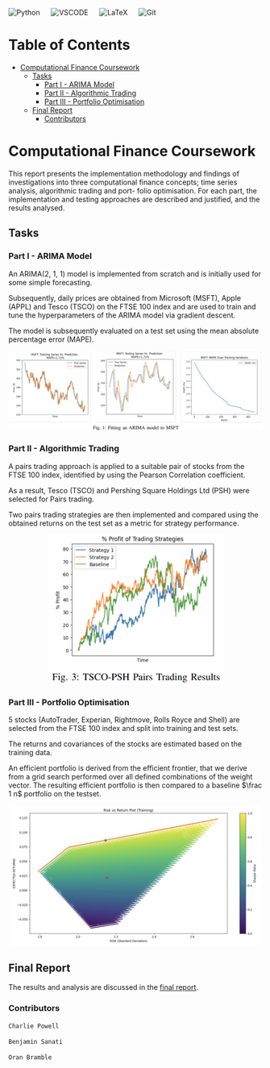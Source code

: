 ![Python](https://img.shields.io/badge/python-3670A0?style=for-the-badge&logo=python&logoColor=ffdd54) &emsp;
![VSCODE](https://img.shields.io/badge/Visual_Studio_Code-0078D4?style=for-the-badge&logo=visual%20studio%20code&logoColor=white) &emsp;
![LaTeX](https://img.shields.io/badge/latex-%23008080.svg?style=for-the-badge&logo=latex&logoColor=white) &emsp;
![Git](https://img.shields.io/badge/git-%23F05033.svg?style=for-the-badge&logo=git&logoColor=white)

Table of Contents
=================

* [Computational Finance Coursework](#computational-finance-coursework)
   * [Tasks](#tasks)
      * [Part I - ARIMA Model](#part-i---arima-model)
      * [Part II - Algorithmic Trading](#part-ii---algorithmic-trading)
      * [Part III - Portfolio Optimisation](#part-iii---portfolio-optimisation)
   * [Final Report](#final-report)
      * [Contributors](#contributors)

# Computational Finance Coursework

This report presents the implementation methodology and
findings of investigations into three computational finance
concepts; time series analysis, algorithmic trading and port-
folio optimisation. For each part, the implementation and
testing approaches are described and justified, and the results
analysed.

## Tasks
### Part I - ARIMA Model
An ARIMA(2, 1, 1) model is implemented from scratch and is initially used for some simple forecasting. 

Subsequently, daily prices are obtained from Microsoft
(MSFT), Apple (APPL) and Tesco (TSCO) on the FTSE 100 index and are used to train and tune the hyperparameters of the ARIMA model via gradient descent. 

The model is subsequently evaluated on a test set using the mean absolute percentage error (MAPE).

<p align="center">
  <img src=READMEimgs/ARIMA.png width="900"/>
</p>

### Part II - Algorithmic Trading
A pairs trading approach is applied to a suitable pair of stocks from the FTSE 100 index, identified by using the Pearson Correlation coefficient. 

As a result,  Tesco (TSCO) and Pershing Square Holdings Ltd (PSH) were selected for Pairs trading.

Two pairs trading strategies are then implemented and compared using the obtained returns on the test set as a metric for strategy performance.

<p align="center">
  <img src=READMEimgs/PairsTradingResults.png width="350"/>
</p>

### Part III - Portfolio Optimisation
5 stocks (AutoTrader, Experian, Rightmove, Rolls Royce and Shell) are selected from the FTSE 100 index and split into training and test sets. 

The returns and covariances of the stocks are estimated based on the training data.

An efficient portfolio is derived from the efficient frontier, that we derive from a grid search performed over all defined combinations of the weight vector. The resulting efficient portfolio is then compared to a baseline $\frac 1 n$ portfolio on the testset.

<p align="center">
  <img src=READMEimgs/EfficientFrontier.png width=500/>
</p>

## Final Report
The results and analysis are discussed in the [final report](report.pdf).

### Contributors
`Charlie Powell`

`Benjamin Sanati`

`Oran Bramble`
